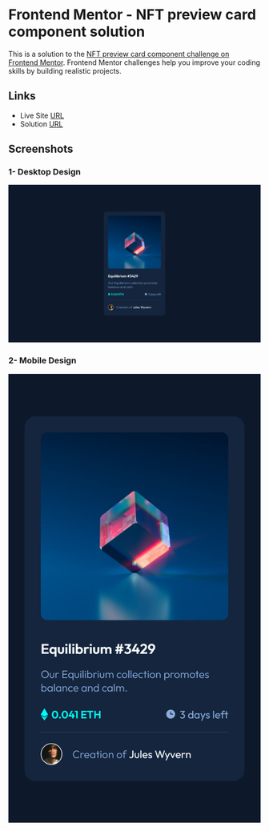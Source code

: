 # Frontend Mentor - NFT preview card component solution

This is a solution to the [NFT preview card component challenge on Frontend Mentor](https://www.frontendmentor.io/challenges/nft-preview-card-component-SbdUL_w0U). Frontend Mentor challenges help you improve your coding skills by building realistic projects.

## Links

- Live Site [URL](https://mhmd-tarek-mhmd.github.io/NFT-preview-card-component)
- Solution [URL](https://www.frontendmentor.io/solutions/nft-preview-card-component-)

## Screenshots

### 1- Desktop Design

![](screenshots/desktop.png)

### 2- Mobile Design

![](screenshots/mobile.png)

